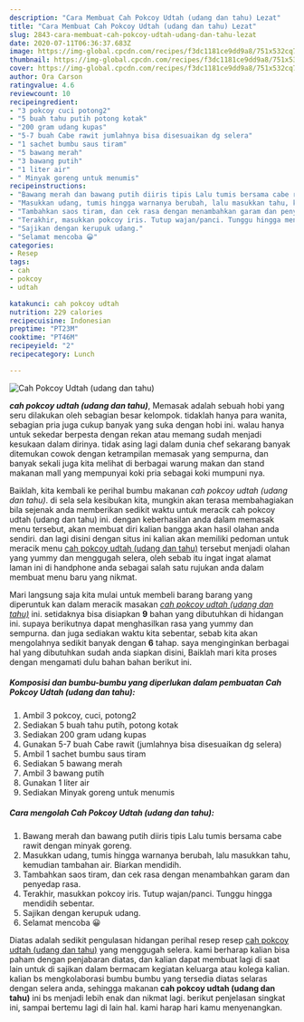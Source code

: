 ```yaml
---
description: "Cara Membuat Cah Pokcoy Udtah (udang dan tahu) Lezat"
title: "Cara Membuat Cah Pokcoy Udtah (udang dan tahu) Lezat"
slug: 2843-cara-membuat-cah-pokcoy-udtah-udang-dan-tahu-lezat
date: 2020-07-11T06:36:37.683Z
image: https://img-global.cpcdn.com/recipes/f3dc1181ce9dd9a8/751x532cq70/cah-pokcoy-udtah-udang-dan-tahu-foto-resep-utama.jpg
thumbnail: https://img-global.cpcdn.com/recipes/f3dc1181ce9dd9a8/751x532cq70/cah-pokcoy-udtah-udang-dan-tahu-foto-resep-utama.jpg
cover: https://img-global.cpcdn.com/recipes/f3dc1181ce9dd9a8/751x532cq70/cah-pokcoy-udtah-udang-dan-tahu-foto-resep-utama.jpg
author: Ora Carson
ratingvalue: 4.6
reviewcount: 10
recipeingredient:
- "3 pokcoy cuci potong2"
- "5 buah tahu putih potong kotak"
- "200 gram udang kupas"
- "5-7 buah Cabe rawit jumlahnya bisa disesuaikan dg selera"
- "1 sachet bumbu saus tiram"
- "5 bawang merah"
- "3 bawang putih"
- "1 liter air"
- " Minyak goreng untuk menumis"
recipeinstructions:
- "Bawang merah dan bawang putih diiris tipis Lalu tumis bersama cabe rawit dengan minyak goreng."
- "Masukkan udang, tumis hingga warnanya berubah, lalu masukkan tahu, kemudian tambahan air. Biarkan mendidih."
- "Tambahkan saos tiram, dan cek rasa dengan menambahkan garam dan penyedap rasa."
- "Terakhir, masukkan pokcoy iris. Tutup wajan/panci. Tunggu hingga mendidih sebentar."
- "Sajikan dengan kerupuk udang."
- "Selamat mencoba 😀"
categories:
- Resep
tags:
- cah
- pokcoy
- udtah

katakunci: cah pokcoy udtah 
nutrition: 229 calories
recipecuisine: Indonesian
preptime: "PT23M"
cooktime: "PT46M"
recipeyield: "2"
recipecategory: Lunch

---
```



![Cah Pokcoy Udtah (udang dan tahu)](https://img-global.cpcdn.com/recipes/f3dc1181ce9dd9a8/751x532cq70/cah-pokcoy-udtah-udang-dan-tahu-foto-resep-utama.jpg)

<b><i>cah pokcoy udtah (udang dan tahu)</i></b>, Memasak adalah sebuah hobi yang seru dilakukan oleh sebagian besar kelompok. tidaklah hanya para wanita, sebagian pria juga cukup banyak yang suka dengan hobi ini. walau hanya untuk sekedar berpesta dengan rekan atau memang sudah menjadi kesukaan dalam dirinya. tidak asing lagi dalam dunia chef sekarang banyak ditemukan cowok dengan ketrampilan memasak yang sempurna, dan banyak sekali juga kita melihat di berbagai warung makan dan stand makanan mall yang mempunyai koki pria sebagai koki mumpuni nya.

Baiklah, kita kembali ke perihal bumbu makanan <i>cah pokcoy udtah (udang dan tahu)</i>. di sela sela kesibukan kita, mungkin akan terasa membahagiakan bila sejenak anda memberikan sedikit waktu untuk meracik cah pokcoy udtah (udang dan tahu) ini. dengan keberhasilan anda dalam memasak menu tersebut, akan membuat diri kalian bangga akan hasil olahan anda sendiri. dan lagi disini dengan situs ini kalian akan memiliki pedoman untuk meracik menu <u>cah pokcoy udtah (udang dan tahu)</u> tersebut menjadi olahan yang yummy dan menggugah selera, oleh sebab itu ingat ingat alamat laman ini di handphone anda sebagai salah satu rujukan anda dalam membuat menu baru yang nikmat.




Mari langsung saja kita mulai untuk membeli barang barang yang diperuntuk kan dalam meracik masakan <u><i>cah pokcoy udtah (udang dan tahu)</i></u> ini. setidaknya bisa disiapkan <b>9</b> bahan yang dibutuhkan di hidangan ini. supaya berikutnya dapat menghasilkan rasa yang yummy dan sempurna. dan juga sediakan waktu kita sebentar, sebab kita akan mengolahnya sedikit banyak dengan <b>6</b> tahap. saya menginginkan berbagai hal yang dibutuhkan sudah anda siapkan disini, Baiklah mari kita proses dengan mengamati dulu bahan bahan berikut ini.

<!--inarticleads1-->

##### Komposisi dan bumbu-bumbu yang diperlukan dalam pembuatan Cah Pokcoy Udtah (udang dan tahu):

1. Ambil 3 pokcoy, cuci, potong2
1. Sediakan 5 buah tahu putih, potong kotak
1. Sediakan 200 gram udang kupas
1. Gunakan 5-7 buah Cabe rawit (jumlahnya bisa disesuaikan dg selera)
1. Ambil 1 sachet bumbu saus tiram
1. Sediakan 5 bawang merah
1. Ambil 3 bawang putih
1. Gunakan 1 liter air
1. Sediakan  Minyak goreng untuk menumis




<!--inarticleads2-->

##### Cara mengolah Cah Pokcoy Udtah (udang dan tahu):

1. Bawang merah dan bawang putih diiris tipis Lalu tumis bersama cabe rawit dengan minyak goreng.
1. Masukkan udang, tumis hingga warnanya berubah, lalu masukkan tahu, kemudian tambahan air. Biarkan mendidih.
1. Tambahkan saos tiram, dan cek rasa dengan menambahkan garam dan penyedap rasa.
1. Terakhir, masukkan pokcoy iris. Tutup wajan/panci. Tunggu hingga mendidih sebentar.
1. Sajikan dengan kerupuk udang.
1. Selamat mencoba 😀




Diatas adalah sedikit pengulasan hidangan perihal resep resep <u>cah pokcoy udtah (udang dan tahu)</u> yang menggugah selera. kami berharap kalian bisa paham dengan penjabaran diatas, dan kalian dapat membuat lagi di saat lain untuk di sajikan dalam bermacam kegiatan keluarga atau kolega kalian. kalian bs mengkolaborasi bumbu bumbu yang tersedia diatas selaras dengan selera anda, sehingga makanan <b>cah pokcoy udtah (udang dan tahu)</b> ini bs menjadi lebih enak dan nikmat lagi. berikut penjelasan singkat ini, sampai bertemu lagi di lain hal. kami harap hari kamu menyenangkan.
